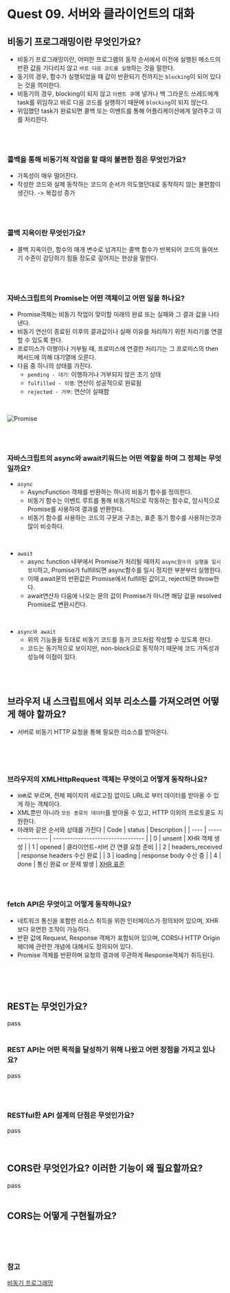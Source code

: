 # Quest 09. 서버와 클라이언트의 대화

## 비동기 프로그래밍이란 무엇인가요?

- 비동기 프로그래밍이란, 어떠한 프로그램의 동작 순서에서 이전에 실행된 메소드의 반환 값을 기다리지 않고 `바로 다음 코드를 실행`하는 것을 말한다.
- 동기의 경우, 함수가 실행되었을 때 값이 반환되기 전까지는 `blocking`이 되어 있다는 것을 의미한다.
- 비동기의 경우, blocking이 되지 않고 `이벤트 큐`에 넣거나 백 그라운드 쓰레드에게 task를 위임하고 바로 다음 코드를 실행하기 때문에 `blocking`이 되지 않는다.
- 위임했던 task가 완료되면 콜백 또는 이벤트를 통해 어플리케이션에게 알려주고 이를 처리한다.

<br><br>

### 콜백을 통해 비동기적 작업을 할 때의 불편한 점은 무엇인가요?

- 가독성이 매우 떨어진다.
- 작성한 코드와 실제 동작하는 코드의 순서가 의도했던대로 동작하지 않는 불편함이 생긴다. -> 복잡성 증가

<br><br>

### 콜백 지옥이란 무엇인가요?

- 콜백 지옥이란, 함수의 매개 변수로 넘겨지는 콜백 함수가 반복되어 코드의 들여쓰기 수준이 감당하기 힘들 정도로 깊어지는 현상을 말한다.

<br><br>

### 자바스크립트의 Promise는 어떤 객체이고 어떤 일을 하나요?

- Promise객체는 비동기 작업이 맞이할 미래의 완료 또는 실패와 그 결과 값을 나타낸다.
- 비동기 연산이 종료된 이후의 결과값이나 실패 이유를 처리하기 위한 처리기를 연결할 수 있도록 한다.
- 프로미스가 이행이나 거부될 때, 프로미스에 연결한 처리기는 그 프로미스의 then 메서드에 의해 대기열에 오른다.
- 다음 중 하나의 상태를 가진다.
  - `pending - 대기`: 이행하거나 거부되지 않은 초기 상태
  - `fulfilled - 이행`: 연산이 성공적으로 완료됨
  - `rejected - 거부`: 연산이 실패함

<br>

![Promise](https://mdn.mozillademos.org/files/8633/promises.png)

<br><br>

### 자바스크립트의 async와 await키워드는 어떤 역할을 하며 그 정체는 무엇일까요?

- `async`
  - AsyncFunction 객체를 반환하는 하나의 비동기 함수를 정의힌다.
  - 비동기 함수는 이벤트 루트를 통해 비동기적으로 작동하는 함수로, 암시적으로 Promise를 사용하여 결과를 반환한다.
  - 비동기 함수를 사용하는 코드의 구문과 구조는, 표준 동기 함수를 사용하는것과 많이 비슷하다.

<br>

- `await`
  - async function 내부에서 Promise가 처리될 때까지 `async함수의 실행을 일시 정지`하고, Promise가 fulfill되면 async함수를 일시 정지한 부분부터 실행한다.
  - 이때 await문의 반환값은 Promise에서 fulfill된 값이고, reject되면 throw한다.
  - await연산자 다음에 나오는 문의 값이 Promise가 아니면 해당 값을 resolved Promise로 변환시킨다.

<br>

- `async와 await`
  - 위의 기능들을 토대로 비동기 코드를 동기 코드처럼 작성할 수 있도록 한다.
  - 코드는 동기적으로 보이지만, non-block으로 동작하기 때문에 코드 가독성과 성능에 이점이 있다.

<br><br>

## 브라우저 내 스크립트에서 외부 리소스를 가져오려면 어떻게 해야 할까요?

- 서버로 비동기 HTTP 요청을 통해 필요한 리소스를 받아온다.

<br><br><br>

### 브라우저의 XMLHttpRequest 객체는 무엇이고 어떻게 동작하나요?

- `XHR`로 부르며, 전체 페이지의 새로고침 없이도 URL로 부터 데이터를 받아올 수 있게 하는 객체이다.
- XML뿐만 아니라 `모든 종류의 데이터`를 받아올 수 있고, HTTP 이외의 프로토콜도 지원한다.
- 아래와 같은 순서와 상태를 가진다
  | Code | status | Description |
  | ---- | ---------------- | --------------------------------- |
  | 0 | unsent | XHR 객체 생성 |
  | 1 | opened | 클라이언트-서버 간 연결 요청 준비 |
  | 2 | headers_received | response headers 수신 완료 |
  | 3 | loading | response body 수신 중 |
  | 4 | done | 통신 완료 or 문제 발생 |
  [XHR 표준](https://xhr.spec.whatwg.org/#interface-xmlhttprequest)

<br><br>

### fetch API은 무엇이고 어떻게 동작하나요?

- 네트워크 통신을 포함한 리소스 취득을 위한 인터페이스가 정의되어 있으며, XHR보다 유연한 조작이 가능하다.
- 반환 값에 Request, Response 객체가 포함되어 있으며, CORS나 HTTP Origin 헤더에 관련한 개념에 대해서도 정의되어 있다.
- Promise 객체를 반환하며 요청의 결과에 무관하게 Response객체가 취득된다.

<br><br><br>

## REST는 무엇인가요?

pass
<br><br>

### REST API는 어떤 목적을 달성하기 위해 나왔고 어떤 장점을 가지고 있나요?

pass

<br><br>

### RESTful한 API 설계의 단점은 무엇인가요?

pass
<br><br><br>

## CORS란 무엇인가요? 이러한 기능이 왜 필요할까요?

pass
<br><br>

## CORS는 어떻게 구현될까요?

<br><br><br>

### 참고

[비동기 프로그래밍](https://asfirstalways.tistory.com/348)
